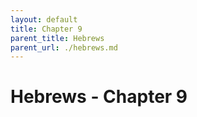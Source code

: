 ```yaml
---
layout: default
title: Chapter 9
parent_title: Hebrews
parent_url: ./hebrews.md
---
```


# Hebrews - Chapter 9
